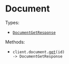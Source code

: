 # Document

Types:

- <code><a href="./src/resources/document.ts">DocumentGetResponse</a></code>

Methods:

- <code title="get /api/pub/v1/md/{id}">client.document.<a href="./src/resources/document.ts">get</a>(id) -> DocumentGetResponse</code>
